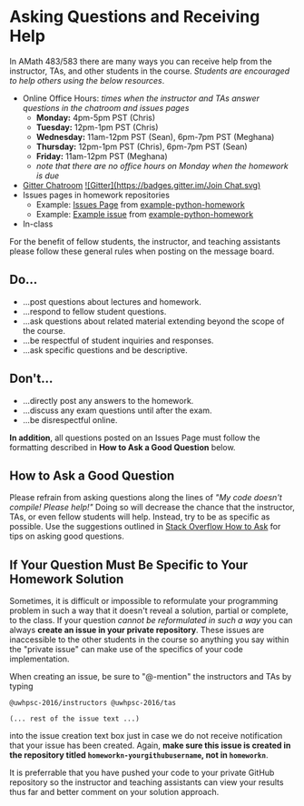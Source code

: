 # Asking Questions and Receiving Help 

In AMath 483/583 there are many ways you can receive help from the instructor, TAs, and other students in the course. *Students are encouraged to help others using the below resources*.

* Online Office Hours: *times when the instructor and TAs answer questions in the chatroom and issues pages*
  * **Monday:** 4pm-5pm PST (Chris)
  * **Tuesday:** 12pm-1pm PST (Chris)
  * **Wednesday:** 11am-12pm PST (Sean), 6pm-7pm PST (Meghana)
  * **Thursday:** 12pm-1pm PST (Chris), 6pm-7pm PST (Sean)
  * **Friday:** 11am-12pm PST (Meghana)
  * *note that there are no office hours on Monday when the homework is due*
* [Gitter Chatroom](https://gitter.im/uwhpsc-2016/uwhpsc-2016?utm_source=share-link&utm_medium=link&utm_campaign=share-link) [![Gitter](https://badges.gitter.im/Join Chat.svg)](https://gitter.im/uwhpsc-2016/uwhpsc-2016?utm_source=share-link&utm_medium=link&utm_campaign=share-link)
* Issues pages in homework repositories
  * Example: [Issues Page](https://github.com/uwhpsc-2016/example-python-homework/issues) from [example-python-homework](https://github.com/uwhpsc-2016/example-python-homework)
  * Example: [Example issue](https://github.com/uwhpsc-2016/example-python-homework/issues/1) from [example-python-homework](https://github.com/uwhpsc-2016/example-python-homework)
* In-class

For the benefit of fellow students, the instructor, and teaching assistants please follow these general rules when posting on the message board.
 
## Do...
* ...post questions about lectures and homework.
* ...respond to fellow student questions.
* ...ask questions about related material extending beyond the scope of the course.
* ...be respectful of student inquiries and responses.
* ...ask specific questions and be descriptive.
 
## Don't...
* ...directly post any answers to the homework.
* ...discuss any exam questions until after the exam.
* ...be disrespectful online.

**In addition**, all questions posted on an Issues Page must follow the formatting described in **How to Ask a Good Question** below.

## How to Ask a Good Question

Please refrain from asking questions along the lines of *"My code doesn't compile! Please help!"* Doing so will decrease the chance that the instructor, TAs, or even fellow students will help. Instead, try to be as specific as possible. Use the suggestions outlined in [Stack Overflow How to Ask](http://stackoverflow.com/questions/ask/advice?) for tips on asking good questions.

## If Your Question Must Be Specific to Your Homework Solution

Sometimes, it is difficult or impossible to reformulate your programming problem in such a way that it doesn't reveal a solution, partial or complete, to the class. If your question *cannot be reformulated in such a way* you can always **create an issue in your private repository**. These issues are inaccessible to the other students in the course so anything you say within the "private issue" can make use of the specifics of your code implementation.

When creating an issue, be sure to "@-mention" the instructors and TAs by typing

```
@uwhpsc-2016/instructors @uwhpsc-2016/tas

(... rest of the issue text ...)
```

into the issue creation text box just in case we do not receive notification that your issue has been created. Again, **make sure this issue is created in the repository titled `homeworkn-yourgithubusername`, not in `homeworkn`**.

It is preferrable that you have pushed your code to your private GitHub repository so the instructor and teaching assistants can view your results thus far and better comment on your solution approach.
